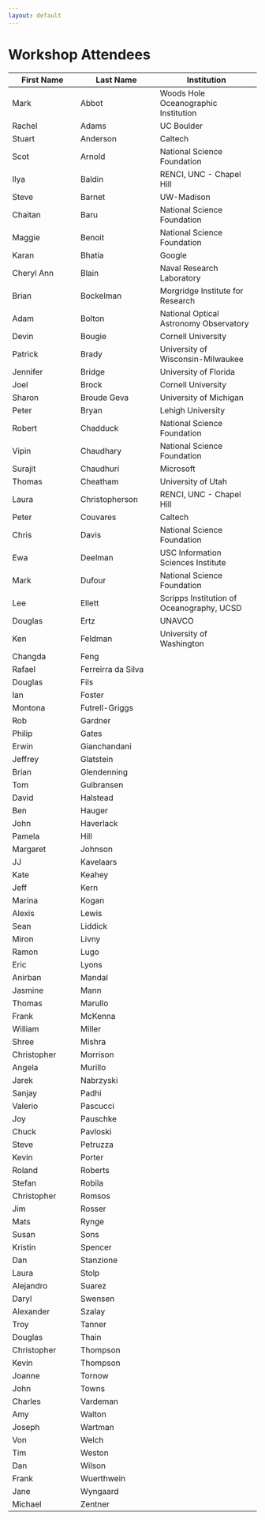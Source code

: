 ```yaml
---
layout: default
---
```


<style>
td:nth-of-type(1) {
    width:18em;
}
td:nth-of-type(2) {
    width:18em;
}
td:nth-of-type(3) {
    width:34em;
}
</style>

# Workshop Attendees

First Name | Last Name | Institution
----------|------------|------------
Mark | Abbot | Woods Hole Oceanographic Institution
Rachel | Adams | UC Boulder
Stuart | Anderson | Caltech
Scot | Arnold | National Science Foundation
Ilya | Baldin | RENCI, UNC - Chapel Hill
Steve | Barnet | UW-Madison
Chaitan | Baru | National Science Foundation
Maggie | Benoit | National Science Foundation
Karan  | Bhatia | Google
Cheryl Ann | Blain | Naval Research Laboratory
Brian | Bockelman | Morgridge Institute for Research
Adam | Bolton | National Optical Astronomy Observatory
Devin | Bougie | Cornell University
Patrick | Brady | University of Wisconsin-Milwaukee
Jennifer | Bridge | University of Florida
Joel | Brock | Cornell University
Sharon | Broude Geva | University of Michigan
Peter | Bryan | Lehigh University
Robert | Chadduck | National Science Foundation
Vipin | Chaudhary | National Science Foundation
Surajit | Chaudhuri | Microsoft
Thomas | Cheatham | University of Utah
Laura | Christopherson | RENCI, UNC - Chapel Hill
Peter | Couvares | Caltech
Chris | Davis | National Science Foundation
Ewa | Deelman | USC Information Sciences Institute
Mark | Dufour | National Science Foundation
Lee | Ellett | Scripps Institution of Oceanography, UCSD
Douglas | Ertz | UNAVCO
Ken | Feldman | University of Washington
Changda | Feng
Rafael | Ferreirra da Silva 
Douglas | Fils
Ian | Foster
Montona | Futrell-Griggs
Rob | Gardner
Philip | Gates
Erwin | Gianchandani
Jeffrey | Glatstein
Brian | Glendenning
Tom | Gulbransen
David | Halstead
Ben | Hauger
John | Haverlack
Pamela | Hill
Margaret | Johnson
JJ | Kavelaars
Kate | Keahey
Jeff | Kern
Marina | Kogan
Alexis | Lewis
Sean | Liddick
Miron | Livny
Ramon | Lugo
Eric | Lyons
Anirban | Mandal
Jasmine | Mann
Thomas | Marullo
Frank | McKenna
William | Miller
Shree | Mishra
Christopher | Morrison
Angela | Murillo
Jarek | Nabrzyski
Sanjay | Padhi
Valerio | Pascucci
Joy | Pauschke
Chuck | Pavloski
Steve | Petruzza
Kevin | Porter
Roland | Roberts
Stefan | Robila
Christopher | Romsos
Jim | Rosser
Mats | Rynge
Susan | Sons
Kristin | Spencer
Dan | Stanzione
Laura | Stolp
Alejandro | Suarez
Daryl | Swensen
Alexander | Szalay
Troy | Tanner
Douglas | Thain
Christopher | Thompson
Kevin | Thompson
Joanne | Tornow
John | Towns
Charles | Vardeman
Amy | Walton
Joseph | Wartman
Von | Welch
Tim | Weston
Dan | Wilson
Frank | Wuerthwein
Jane | Wyngaard
Michael | Zentner
